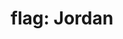 ---
layout: smileys&emotion
title: "flag: Jordan"
emoji: flag_jordan
permalink: 🇯🇴.html
image: assets/img/3moji/flag_jordan.png
---